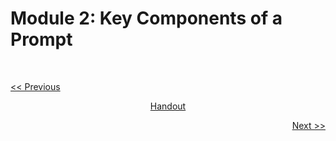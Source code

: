 # Module 2: Key Components of a Prompt

<br>

<p align="left"><a href="https://github.com/vennby/ChatGPT-University/blob/main/Prompt%20Engineering/Module%201.md"><< Previous</a></p>
<p align="center"><a href="https://github.com/vennby/ChatGPT-University/blob/main/Prompt%20Engineering/Handout.md">Handout</a></p>
<p align="right"><a href="https://github.com/vennby/ChatGPT-University/blob/main/Prompt%20Engineering/Module%203.md">Next >></a></p>
